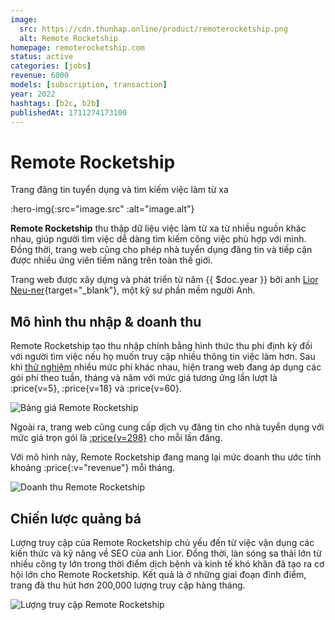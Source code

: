 ```yaml
---
image:
  src: https://cdn.thunhap.online/product/remoterocketship.png
  alt: Remote Rocketship
homepage: remoterocketship.com
status: active
categories: [jobs]
revenue: 6000
models: [subscription, transaction]
year: 2022
hashtags: [b2c, b2b]
publishedAt: 1711274173100
---
```


# Remote Rocketship

Trang đăng tin tuyển dụng và tìm kiếm việc làm từ xa

:hero-img{:src="image.src" :alt="image.alt"}

__Remote Rocketship__ thu thập dữ liệu việc làm từ xa từ nhiều nguồn khác nhau, giúp người tìm việc dễ dàng tìm kiếm công việc phù hợp với mình. Đồng thời, trang web cũng cho phép nhà tuyển dụng đăng tin và tiếp cận được nhiều ứng viên tiềm năng trên toàn thế giới.

Trang web được xây dựng và phát triển từ năm {{ $doc.year }} bởi anh [Lior Neu-ner](https://twitter.com/LiorNn){target="_blank"}, một kỹ sư phần mềm người Anh.

## Mô hình thu nhập & doanh thu

Remote Rocketship tạo thu nhập chính bằng hình thức thu phí định kỳ đối với người tìm việc nếu họ muốn truy cập nhiều thông tin việc làm hơn. Sau khi [thử nghiệm](https://liorn.substack.com/p/6-pricing-ab-tests-ive-run-and-which) nhiều mức phí khác nhau, hiện trang web đang áp dụng các gói phí theo tuần, tháng và năm với mức giá tương ứng lần lượt là :price{v=5}, :price{v=18} và :price{v=60}.

![Bảng giá Remote Rocketship](https://cdn.thunhap.online/product/remoterocketship+pricing.png)

Ngoài ra, trang web cũng cung cấp dịch vụ đăng tin cho nhà tuyển dụng với mức giá trọn gói là [:price{v=298}](https://www.remoterocketship.com/post-job) cho mỗi lần đăng.

Với mô hình này, Remote Rocketship đang mang lại mức doanh thu ước tính khoảng :price{:v="revenue"} mỗi tháng.

![Doanh thu Remote Rocketship](https://substackcdn.com/image/fetch/f_auto,q_auto:good,fl_progressive:steep/https%3A%2F%2Fsubstack-post-media.s3.amazonaws.com%2Fpublic%2Fimages%2Fadbf8da1-5060-4b57-814c-670cdae5f9aa_1252x444.png)

## Chiến lược quảng bá

Lượng truy cập của Remote Rocketship chủ yếu đến từ việc vận dụng các kiến thức và kỹ năng về SEO của anh Lior. Đồng thời, làn sóng sa thải lớn từ nhiều công ty lớn trong thời điểm dịch bệnh và kinh tế khó khăn đã tạo ra cơ hội lớn cho Remote Rocketship. Kết quả là ở những giai đoạn đỉnh điểm, trang đã thu hút hơn 200,000 lượng truy cập hàng tháng.

![Lượng truy cập Remote Rocketship](https://www.remoterocketship.com/_next/image?url=%2F_next%2Fstatic%2Fmedia%2Fmonthly-visitors.535055f8.jpg&w=3840&q=75)
